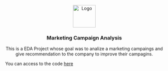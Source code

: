 <p align="center">
    <img src="https://via.placeholder.com/72" alt="Logo" width=72 height=72>
  </a>

  <h3 align="center">Marketing Campaign Analysis</h3>

  <p align="center">
    This is a EDA Project whose goal was to analize a marketing campaings and give recommendation to the company to improve their campagins.
    <br>
  </p>
</p>


You can access to the code [here](https://github.com/CharlesDeLabra/EDA-Marketing-Campaign/blob/main/Learner_Notebook_Project_Marketing_Campaign_Analysis.ipynb)

